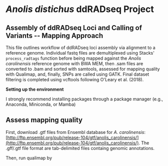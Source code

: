 
# ***Anolis distichus*** ddRADseq Project

## Assembly of ddRADseq Loci and Calling of Variants -- Mapping Approach

This file outlines workflow of ddRADseq loci assembly via alignment to a reference genome. Individual fastq files are demultiplexed using Stacks' `process_radtags` function before being mapped against the *Anolis carolinensis* reference genome with BWA MEM, then .sam files are converted to .bam and sorted with samtools, assessed for mapping quality with Qualimap, and, finally, SNPs are called using GATK. Final dataset filtering is completed using vcftools following O'Leary et al. (2018).

**Setting up the environment**

I strongly recommend installing packages through a package manager (e.g., Anaconda, Miniconda, or Mamba) 

## Assess mapping quality

First,  download .gtf files from Ensembl database for *A*. *carolinensis*: [http://ftp.ensembl.org/pub/release-104/gtf/anolis_carolinensis/](http://ftp.ensembl.org/pub/release-104/gtf/anolis_carolinensis/). The .gff/.gtf file format are tab-delimited files containg genomic annotations.

Then, run qualimap by 